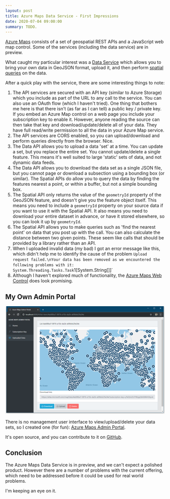 ```yaml
---
layout: post
title: Azure Maps Data Service - First Impressions
date: 2020-07-04 09:00:00
summary: TODO.
---
```


[Azure Maps](https://azure.microsoft.com/en-au/services/azure-maps/) consists of
a set of geospatial REST APIs and a JavaScript web map control. Some of the
services (including the data service) are in preview.

What caught my particular interest was a
[Data Service](https://docs.microsoft.com/en-us/rest/api/maps/data) which allows
you to bring your own data in GeoJSON format, upload it, and then perform
[spatial queries](https://docs.microsoft.com/en-us/rest/api/maps/spatial) on the
data.

After a quick play with the service, there are some interesting things to note:

1. The API services are secured with an API key (similar to Azure Storage) which
   you include as part of the URL to any call to the service. You can also use
   an OAuth flow (which I haven't tried). One thing that bothers me here is that
   there isn't (as far as I can tell) a public key / private key. If you embed
   an Azure Map control on a web page you include your subscription key to
   enable it. However, anyone reading the source can then take that key and
   download/update/delete all of your data. They have full read/write permission
   to all the data in your Azure Map service.
1. The API services are CORS enabled, so you can upload/download and perform
   queries directly from the browser. Nice.
1. The Data API allows you to upload a data 'set' at a time. You can update a
   set, but you replace the entire set. You cannot update/delete a single
   feature. This means it's well suited to large 'static' sets of data, and not
   dynamic data feeds.
1. The Data API allows you to download the data set as a single JSON file, but
   you cannot page or download a subsection using a bounding box (or similar).
   The Spatial APIs do allow you to query the data by finding the features
   nearest a point, or within a buffer, but not a simple bounding box.
1. The Spatial API only returns the value of the `geometryId` property of the
   GeoJSON feature, and doesn't give you the feature object itself. This means
   you need to include a `geometryId` property on your source data if you want
   to use it with the Spatial API. It also means you need to download your
   entire dataset in advance, or have it stored elsewhere, so you can look it up
   by `geometryId`.
1. The Spatial API allows you to make queries such as 'find the nearest point'
   on data that you post up with the call. You can also calculate the distance
   between two given points. These seem like calls that should be provided by a
   library rather than an API.
1. When I uploaded invalid data (my bad) I got an error message like this, which
   didn't help me to identify the cause of the problem
   `Upload request failed.\nYour data has been removed as we encountered the following problems with it: System.Threading.Tasks.Task`1[System.String[]]`
1. Although I haven't explored much of functionality, the
   [Azure Maps Web Control](https://azuremapscodesamples.azurewebsites.net/)
   does look promising.

## My Own Admin Portal

![](/images/azure-maps-admin-portal.png)

There is no management user interface to view/upload/delete your data sets, so I
created one (for fun):
[Azure Maps Admin Portal](https://richorama.github.io/azure-maps-admin-portal/).

It's open source, and you can contribute to it on
[GitHub](https://github.com/richorama/azure-maps-admin-portal/).

## Conclusion

The Azure Maps Data Service is in preview, and we can't expect a polished
product. However there are a number of problems with the current offering, which
need to be addressed before it could be used for real world problems.

I'm keeping an eye on it.
